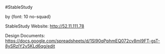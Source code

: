#StableStudy 

by {font: 10 no-squad}

StableStudy Website: 
http://52.11.111.78

Design Documents: 
https://docs.google.com/spreadsheets/d/1Sl90qPphmEQ072cv8mI9FT-gsT-8ySRzIY2y5KLd6qg/edit



